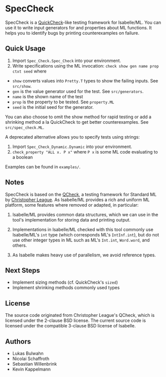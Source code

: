 # SpecCheck

SpecCheck is a [QuickCheck](https://en.wikipedia.org/wiki/QuickCheck)-like testing framework for Isabelle/ML.
You can use it to write input generators for and properties about ML functions.
It helps you to identify bugs by printing counterexamples on failure.

## Quick Usage
1. Import `Spec_Check.Spec_Check` into your environment.
2. Write specifications using the ML invocation: `check show gen name prop ctxt seed` where
  * `show` converts values into `Pretty.T` types to show the failing inputs. See `src/show`.
  * `gen` is the value generator used for the test. See `src/generators`.
  * `name` is the shown name of the test
  * `prop` is the property to be tested. See `property.ML`
  * `seed` is the initial seed for the generator.

You can also choose to omit the show method for rapid testing or add a shrinking method a la
QuickCheck to get better counterexamples. See `src/spec_check.ML`.

A deprecated alternative allows you to specify tests using strings:
1. Import `Spec_Check_Dynamic.Dynamic` into your environment.
2. `check_property "ALL x. P x"` where `P x` is some ML code evaluating to a boolean

Examples can be found in `examples/`.

## Notes

SpecCheck is based on the [QCheck](https://github.com/league/qcheck), a testing framework for Standard ML by
[Christopher League](https://contrapunctus.net/league/).
As Isabelle/ML provides a rich and uniform ML platform, some features where removed or adapted, in particular:

1. Isabelle/ML provides common data structures, which we can use in the
tool's implementation for storing data and printing output.

2. Implementations in Isabelle/ML checked with this tool commonly use Isabelle/ML's `int` type
(which corresponds ML's `IntInf.int`), but do not use other integer types in ML such as ML's `Int.int`,
`Word.word`, and others.

3. As Isabelle makes heavy use of parallelism, we avoid reference types.

## Next Steps

* Implement sizing methods (cf. QuickCheck's `sized`)
* Implement shrinking methods commonly used types

## License

The source code originated from Christopher League's QCheck, which is
licensed under the 2-clause BSD license. The current source code is
licensed under the compatible 3-clause BSD license of Isabelle.

## Authors

* Lukas Bulwahn
* Nicolai Schaffroth
* Sebastian Willenbrink
* Kevin Kappelmann
